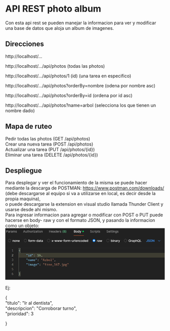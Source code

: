 # API REST photo album  
Con esta api rest se pueden manejar la informacion para ver y modificar una base de datos que aloja un album de imagenes.  

## Direcciones  
http://localhost/...  

http://localhost/.../api/photos (todas las photos)  

http://localhost/.../api/photos/1   (id) (una tarea en especifico)  

http://localhost/.../api/photos?orderBy=nombre (odena por nombre asc)  

http://localhost/.../api/photos?orderBy=id (ordena por id asc)  

http://localhost/.../api/photos?name=arbol  (selecciona los que tienen un nombre dado)  


## Mapa de ruteo  
Pedir todas las photos (GET /api/photos)  
Crear una nueva tarea (POST /api/photos)  
Actualizar una tarea (PUT /api/photos/{id})  
Eliminar una tarea (DELETE /api/photos/{id})  


## Despliegue  
Para desplegar y ver el funcionamiento de la misma se puede hacer mediante la descarga de POSTMAN: https://www.postman.com/downloads/ (debe descargarse al equipo si va a utilizarse en local, es decir desde la propia maquina),  
o puede descargarse la extension en visual studio llamada Thunder Client y usarse desde ahi mismo.  
Para ingresar informacion para agregar o modificar con POST o PUT puede hacerse en body- raw y con el formato JSON, y pasando la informacion como un objeto:  
![alt text](image.png)  

Ej:  

{  
    "titulo": "Ir al dentista",  
    "descripcion": "Corroborar turno",  
    "prioridad": 3
        
}  